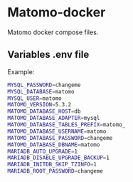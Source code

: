 # Matomo-docker

Matomo docker compose files.

## Variables .env file

Example:

```bash
MYSQL_PASSWORD=changeme
MYSQL_DATABASE=matomo
MYSQL_USER=matomo
MATOMO_VERSION=5.3.2
MATOMO_DATABASE_HOST=db
MATOMO_DATABASE_ADAPTER=mysql
MATOMO_DATABASE_TABLES_PREFIX=matomo_
MATOMO_DATABASE_USERNAME=matomo
MATOMO_DATABASE_PASSWORD=changeme
MATOMO_DATABASE_DBNAME=matomo
MARIADB_AUTO_UPGRADE=1
MARIADB_DISABLE_UPGRADE_BACKUP=1
MARIADB_INITDB_SKIP_TZINFO=1
MARIADB_ROOT_PASSWORD=changeme
```
